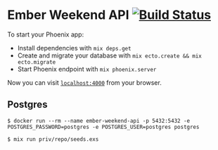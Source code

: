 # Ember Weekend API [![Build Status](https://travis-ci.org/ember-weekend/ember-weekend-api.svg?branch=master)](https://travis-ci.org/tsubery/ember-weekend)


To start your Phoenix app:

  * Install dependencies with `mix deps.get`
  * Create and migrate your database with `mix ecto.create && mix ecto.migrate`
  * Start Phoenix endpoint with `mix phoenix.server`

Now you can visit [`localhost:4000`](http://localhost:4000) from your browser.

## Postgres

```
$ docker run --rm --name ember-weekend-api -p 5432:5432 -e POSTGRES_PASSWORD=postgres -e POSTGRES_USER=postgres postgres
```

```
$ mix run priv/repo/seeds.exs
```
